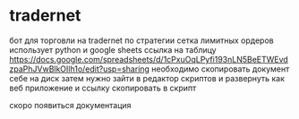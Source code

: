 # tradernet
бот для торговли на tradernet по стратегии сетка лимитных ордеров использует python и google sheets
ссылка на таблицу https://docs.google.com/spreadsheets/d/1cPxuOqLPyfi193nLN5BeETWEvdzpaPhJVwBlkOIlh1o/edit?usp=sharing
необходимо скопировать документ себе на диск затем нужно зайти в редактор скриптов и развернуть как веб приложение и ссылку скопировать в скрипт

скоро появиться документация 

